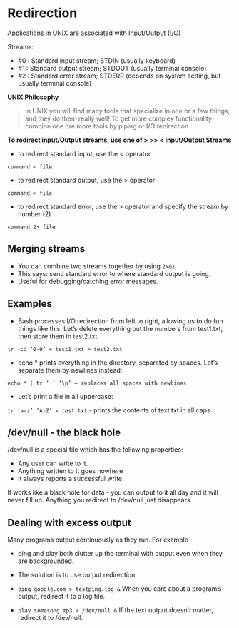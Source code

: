 # Redirection

Applications in UNIX are associated with Input/Output (I/O)

Streams:
- #0 : Standard input stream; STDIN (usually keyboard)
- #1 : Standard output stream; STDOUT (usually terminal console)
- #2 : Standard error stream; STDERR (depends on system setting, but usually terminal console)

**UNIX Philosophy**

> In UNIX you will find many tools that specialize in one or a few things, and they do them really well! To get more complex functionality combine one ore more tools by piping or I/O redirection

**To redirect input/Output streams, use one of > >> < Input/Output Streams**

- to redirect standard input, use the < operator

`command < file`

- to redirect standard output, use the > operator

`command > file`

- to redirect standard error, use the > operator and specify the stream by number (2)

`command 2> file`

## Merging streams
- You can combine two streams together by using `2>&1`
- This says: send standard error to where standard output is going.
- Useful for debugging/catching error messages.

## Examples

- Bash processes I/O redirection from left to right, allowing us to do fun things like this:
Let’s delete everything but the numbers from test1.txt, then store them in test2.txt

```
tr -cd ’0-9’ < test1.txt > test2.txt
```

- echo * prints everything in the directory, separated by spaces. Let’s separate them by newlines instead:
```
echo * | tr ’ ’ ’\n’ – replaces all spaces with newlines
```

- Let’s print a file in all uppercase:

`tr ’a-z’ ’A-Z’ < test.txt` - prints the contents of text.txt in all caps

## /dev/null - the black hole

/dev/null is a special file which has the following properties:
- Any user can write to it.
- Anything written to it goes nowhere
- it always reports a successful write.

It works like a black hole for data - you can output to it all day and it will never fill up. Anything you redirect to /dev/null just disappears.

## Dealing with excess output

Many programs output continuously as they run. For example
- ping and play both clutter up the terminal with output even when they are backgrounded.
- The solution is to use output redirection

- `ping google.com > testping.log &`
When you care about a program’s output, redirect it to a log file.

- `play somesong.mp3 > /dev/null &`
If the text output doesn’t matter, redirect it to /dev/null.